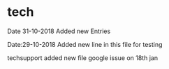 # tech

Date 31-10-2018
Added new Entries 


Date:29-10-2018
Added new line in this file for testing


techsupport
added new file
google issue on 18th jan
